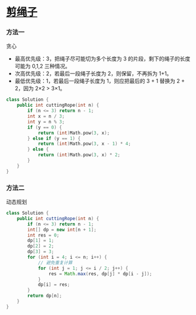 # [剪绳子](https://leetcode-cn.com/problems/jian-sheng-zi-lcof)

### 方法一

贪心

* 最高优先级：3，把绳子尽可能切为多个长度为 3 的片段，剩下的绳子的长度可能为 0,1,2 三种情况。
* 次高优先级：2，若最后一段绳子长度为 2，则保留，不再拆为 1+1。
* 最低优先级：1，若最后一段绳子长度为 1，则应把最后的 3 + 1 替换为 2 + 2，因为 2×2 > 3×1。

```c++
class Solution {
    public int cuttingRope(int n) {
        if (n <= 3) return n - 1;
        int x = n / 3;
        int y = n % 3;
        if (y == 0) {
            return (int)Math.pow(3, x);
        } else if (y == 1) {
            return (int)Math.pow(3, x - 1) * 4;
        } else {
            return (int)Math.pow(3, x) * 2;
        }
    }
}
```

### 方法二

动态规划

```java
class Solution {
    public int cuttingRope(int n) {
        if (n <= 3) return n - 1;
        int[] dp = new int[n + 1];
        int res = 0; 
        dp[1] = 1;
        dp[2] = 2;
        dp[3] = 3;
        for (int i = 4; i <= n; i++) {
            // 避免重复计算
            for (int j = 1; j <= i / 2; j++) {
                res = Math.max(res, dp[j] * dp[i - j]);
            }
            dp[i] = res;
        }
        return dp[n];
    }
}
```

